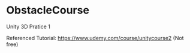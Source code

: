 # ObstacleCourse
Unity 3D Pratice 1

Referenced Tutorial: https://www.udemy.com/course/unitycourse2
(Not free)

